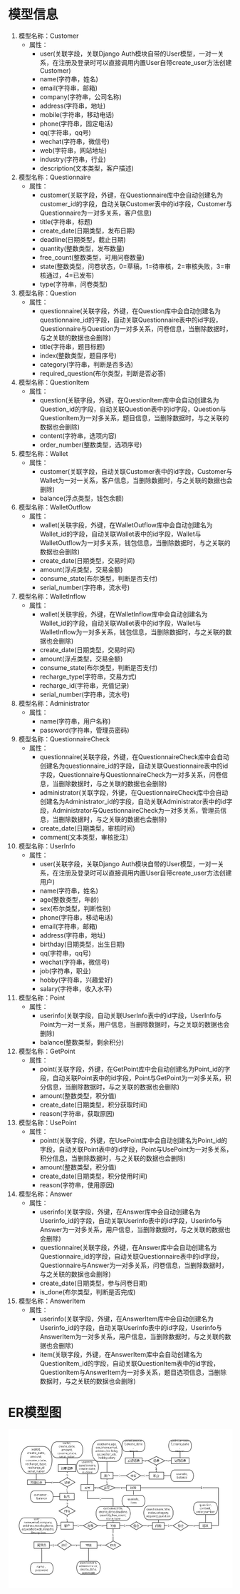 # 模型信息

1. 模型名称：Customer
   - 属性：
     - user(关联字段，关联Django Auth模块自带的User模型，一对一关系，在注册及登录时可以直接调用内置User自带create_user方法创建Customer)
     - name(字符串，姓名)
     - email(字符串，邮箱)
     - company(字符串，公司名称)
     - address(字符串，地址)
     - mobile(字符串，移动电话)
     - phone(字符串，固定电话)
     - qq(字符串，qq号)
     - wechat(字符串，微信号)
     - web(字符串，网站地址)
     - industry(字符串，行业)
     - description(文本类型，客户描述)
2. 模型名称：Questionnaire
   - 属性：
     - customer(关联字段，外键，在Questionnaire库中会自动创建名为 customer_id的字段，自动关联Customer表中的id字段，Customer与Questionnaire为一对多关系，客户信息)
     - title(字符串，标题)
     - create_date(日期类型，发布日期)
     - deadline(日期类型，截止日期)
     - quantity(整数类型，发布数量)
     - free_count(整数类型，可用问卷数量)
     - state(整数类型，问卷状态，0=草稿，1=待审核，2=审核失败，3=审核通过，4=已发布)
     - type(字符串，问卷类型)
3. 模型名称：Question
   - 属性：
     - questionnaire(关联字段，外键，在Question库中会自动创建名为questionnaire_id的字段，自动关联Questionnaire表中的id字段，Questionnaire与Question为一对多关系，问卷信息，当删除数据时，与之关联的数据也会删除)
     - title(字符串，题目标题)
     - index(整数类型，题目序号)
     - category(字符串，判断是否多选)
     - required_question(布尔类型，判断是否必答)
4. 模型名称：QuestionItem
   - 属性：
     - question(关联字段，外键，在QuestionItem库中会自动创建名为Question_id的字段，自动关联Question表中的id字段，Question与QuestionItem为一对多关系，题目信息，当删除数据时，与之关联的数据也会删除)
     - content(字符串，选项内容)
     - order_number(整数类型，选项序号)
5. 模型名称：Wallet
   - 属性：
     - customer(关联字段，自动关联Customer表中的id字段，Customer与Wallet为一对一关系，客户信息，当删除数据时，与之关联的数据也会删除)
     - balance(浮点类型，钱包余额)
6. 模型名称：WalletOutflow
   - 属性：
     - wallet(关联字段，外键，在WalletOutflow库中会自动创建名为Wallet_id的字段，自动关联Wallet表中的id字段，Wallet与WalletOutflow为一对多关系，钱包信息，当删除数据时，与之关联的数据也会删除)
     - create_date(日期类型，交易时间)
     - amount(浮点类型，交易金额)
     - consume_state(布尔类型，判断是否支付)
     - serial_number(字符串，流水号)
7. 模型名称：WalletInflow
   - 属性：
     - wallet(关联字段，外键，在WalletInflow库中会自动创建名为Wallet_id的字段，自动关联Wallet表中的id字段，Wallet与WalletInflow为一对多关系，钱包信息，当删除数据时，与之关联的数据也会删除)
     - create_date(日期类型，交易时间)
     - amount(浮点类型，交易金额)
     - consume_state(布尔类型，判断是否支付)
     - recharge_type(字符串，交易方式)
     - recharge_id(字符串，充值记录)
     - serial_number(字符串，流水号)
8. 模型名称：Administrator
   - 属性：
     - name(字符串，用户名称)
     - password(字符串，管理员密码)
9. 模型名称：QuestionnaireCheck
   - 属性：
     - questionnaire(关联字段，外键，在QuestionnaireCheck库中会自动创建名为questionnaire_id的字段，自动关联Questionnaire表中的id字段，Questionnaire与QuestionnaireCheck为一对多关系，问卷信息，当删除数据时，与之关联的数据也会删除)
     - administrator(关联字段，外键，在QuestionnaireCheck库中会自动创建名为Administrator_id的字段，自动关联Administrator表中的id字段，Administrator与QuestionnaireCheck为一对多关系，管理员信息，当删除数据时，与之关联的数据也会删除)
     - create_date(日期类型，审核时间)
     - comment(文本类型，审核批注)
10. 模型名称：UserInfo
    - 属性：
      - user(关联字段，关联Django Auth模块自带的User模型，一对一关系，在注册及登录时可以直接调用内置User自带create_user方法创建用户)
      - name(字符串，姓名)
      - age(整数类型，年龄)
      - sex(布尔类型，判断性别)
      - phone(字符串，移动电话)
      - email(字符串，邮箱)
      - address(字符串，地址)
      - birthday(日期类型，出生日期)
      - qq(字符串，qq号)
      - wechat(字符串，微信号)
      - job(字符串，职业)
      - hobby(字符串，兴趣爱好)
      - salary(字符串，收入水平)
11. 模型名称：Point
    - 属性：
      - userinfo(关联字段，自动关联UserInfo表中的id字段，UserInfo与Point为一对一关系，用户信息，当删除数据时，与之关联的数据也会删除)
      - balance(整数类型，剩余积分)
12. 模型名称：GetPoint
    - 属性：
      - point(关联字段，外键，在GetPoint库中会自动创建名为Point_id的字段，自动关联Point表中的id字段，Point与GetPoint为一对多关系，积分信息，当删除数据时，与之关联的数据也会删除)
      - amount(整数类型，积分值)
      - create_date(日期类型，积分获取时间)
      - reason(字符串，获取原因)
13. 模型名称：UsePoint
    - 属性：
      - pointt(关联字段，外键，在UsePoint库中会自动创建名为Point_id的字段，自动关联Point表中的id字段，Point与UsePoint为一对多关系，积分信息，当删除数据时，与之关联的数据也会删除)
      - amount(整数类型，积分值)
      - create_date(日期类型，积分使用时间)
      - reason(字符串，使用原因)
14. 模型名称：Answer
    - 属性：
      - userinfo(关联字段，外键，在Answer库中会自动创建名为Userinfo_id的字段，自动关联Userinfo表中的id字段，Userinfo与Answer为一对多关系，用户信息，当删除数据时，与之关联的数据也会删除)
      - questionnaire(关联字段，外键，在Answer库中会自动创建名为Questionnaire_id的字段，自动关联Questionnaire表中的id字段，Questionnaire与Answer为一对多关系，问卷信息，当删除数据时，与之关联的数据也会删除)
      - create_date(日期类型，参与问卷日期)
      - is_done(布尔类型，判断是否完成)
15. 模型名称：AnswerItem
    - 属性：
      - userinfo(关联字段，外键，在AnswerItem库中会自动创建名为Userinfo_id的字段，自动关联Userinfo表中的id字段，Userinfo与AnswerItem为一对多关系，用户信息，当删除数据时，与之关联的数据也会删除)
      - item(关联字段，外键，在AnswerItem库中会自动创建名为QuestionItem_id的字段，自动关联QuestionItem表中的id字段，QuestionItem与AnswerItem为一对多关系，题目选项信息，当删除数据时，与之关联的数据也会删除)
      
# ER模型图
![ER模型图](https://github.com/SauerkrautFish/E.S.M.Docs/blob/master/image/ER%E6%A8%A1%E5%9E%8B%E5%9B%BE.png)
